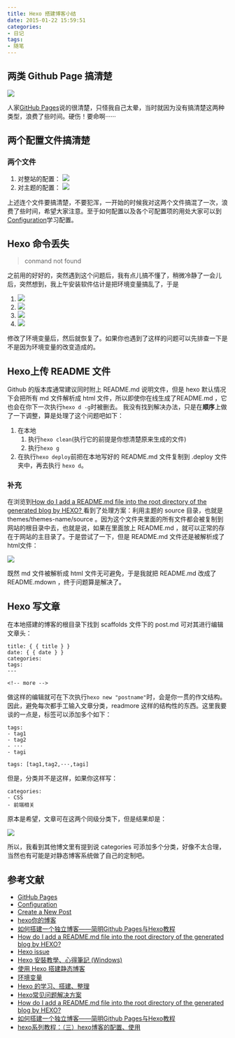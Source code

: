 ```yaml
---
title: Hexo 搭建博客小结
date: 2015-01-22 15:59:51
categories:
- 日记
tags:
- 随笔
---
```

## 两类 Github Page 搞清楚

![](../assets/github-pages-type.png)

人家[GitHub Pages](https://pages.github.com/)说的很清楚，只怪我自己太晕，当时就因为没有搞清楚这两种类型，浪费了些时间。硬伤！要命啊······
<!--more-->
## 两个配置文件搞清楚

### 两个文件

1. 对整站的配置：
![](../assets/config1.png)
2. 对主题的配置：
![](../assets/config2.png)

上述连个文件要搞清楚，不要犯浑，一开始的时候我对这两个文件搞混了一次，浪费了些时间，希望大家注意。至于如何配置以及各个可配置项的用处大家可以到[Configuration](http://hexo.io/docs/configuration.html)学习配置。

## Hexo 命令丢失

> conmand not found

之前用的好好的，突然遇到这个问题后，我有点儿搞不懂了，稍微冷静了一会儿后，突然想到，我上午安装软件估计是把环境变量搞乱了，于是

1. ![](../assets/sysdm-cpl.png)
2. ![](../assets/xtsx-gj.png)
3. ![](../assets/environment-variable.png)
4. ![](../assets/edit-path.png)

修改了环境变量后，然后就恢复了。如果你也遇到了这样的问题可以先排查一下是不是因为环境变量的改变造成的。

## Hexo上传 README 文件

Github 的版本库通常建议同时附上 README.md 说明文件，但是 hexo 默认情况下会把所有 md 文件解析成 html 文件，所以即使你在线生成了README.md ，它也会在你下一次执行` hexo d -g `时被删去。
我没有找到解决办法，只是在**顺序**上做了一下调整，算是处理了这个问题吧如下：

1. 在本地
    1. 执行`hexo clean`(执行它的前提是你想清楚原来生成的文件)
    2. 执行`hexo g`
2. 在执行`hexo deploy`前把在本地写好的 README.md 文件复制到 .deploy 文件夹中，再去执行 `hexo d`。

### 补充

在浏览到[How do I add a README.md file into the root directory of the generated blog by HEXO? ](https://github.com/hexojs/hexo/issues/786)看到了处理方案：利用主题的 source 目录，也就是 themes/themes-name/source 。因为这个文件夹里面的所有文件都会被复制到网站的根目录中去，也就是说，如果在里面放上 README.md ，就可以正常的存在于网站的主目录了。于是尝试了一下，但是 README.md 文件还是被解析成了html文件：

![](../assets/readme-render.png)

既然 md 文件被解析成 html 文件无可避免，于是我就把 README.md 改成了 README.mdown ，终于问题算是解决了。

## Hexo 写文章

在本地搭建的博客的根目录下找到 scaffolds 文件下的 post.md 可对其进行编辑文章头：

    title: { { title } }
    date: { { date } }
    categories:
    tags:
    ---
    
    <!-- more -->

做这样的编辑就可在下次执行`hexo new "postname"`时，会是你一贯的作文结构。因此，避免每次都手工输入文章分类，readmore 这样的结构性的东西。这里我要谈的一点是，标签可以添加多个如下：

    tags:
    - tag1
    - tag2
    - ···
    - tagi
    
    tags: [tag1,tag2,···,tagi]

但是，分类并不是这样，如果你这样写：

    categories: 
    - CSS    
    - 前端相关

原本是希望，文章可在这两个同级分类下，但是结果却是：

![](../assets/categories.png)

所以，我看到其他博文里有提到说 categories 可添加多个分类，好像不太合理，当然也有可能是对静态博客系统做了自己的定制吧。

## 参考文献

- [GitHub Pages](https://pages.github.com/)
- [Configuration](http://hexo.io/docs/configuration.html)
- [Create a New Post](http://hexo.io/docs/writing.html)
- [hexo你的博客](http://ibruce.info/2013/11/22/hexo-your-blog/)
- [如何搭建一个独立博客——简明Github Pages与Hexo教程](http://www.jianshu.com/p/05289a4bc8b2)
- [How do I add a README.md file into the root directory of the generated blog by HEXO? ](https://github.com/hexojs/hexo/issues/786)
- [Hexo issue](https://github.com/hexojs/hexo/issues?page=1&q=is%3Aissue+is%3Aopen)
- [Hexo 安裝教學、心得筆記 (Windows)](http://wwssllabcd.github.io/blog/2014/12/22/how-to-install-hexo-on-window/#安裝_Hexo_所需檔案)
- [使用 Hexo 搭建静态博客](http://inching.org/2014/03/22/hexo/)
- [环境变量](http://baike.baidu.com/view/95930.htm)
- [Hexo 的学习、搭建、整理](http://lszb811.com/2014/07/08/Hexo-%E7%9A%84%E5%AD%A6%E4%B9%A0%E3%80%81%E6%90%AD%E5%BB%BA%E3%80%81%E6%95%B4%E7%90%86/)
- [Hexo常见问题解决方案](http://xuanwo.org/2014/08/14/hexo-usual-problem/)
- [How do I add a README.md file into the root directory of the generated blog by HEXO?](http://stackoverflow.com/questions/25258660/how-do-i-add-a-readme-md-file-into-the-root-directory-of-the-generated-blog-by-h)
- [如何搭建一个独立博客——简明Github Pages与Hexo教程](http://cnfeat.com/2014/05/10/2014-05-11-how-to-build-a-blog/#Hexo上传README文件)
- [hexo系列教程：（三）hexo博客的配置、使用](http://zipperary.com/2013/05/29/hexo-guide-3/)